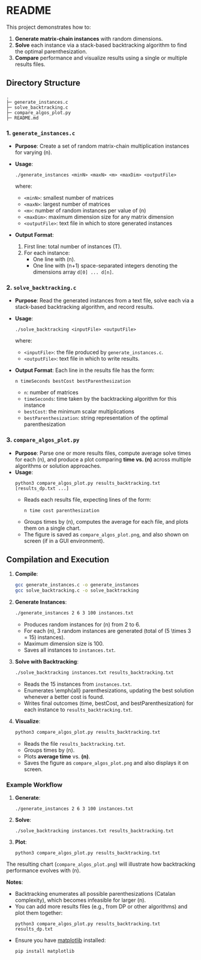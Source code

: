 # README

This project demonstrates how to:

1. **Generate matrix-chain instances** with random dimensions.  
2. **Solve** each instance via a stack-based backtracking algorithm to find the optimal parenthesization.  
3. **Compare** performance and visualize results using a single or multiple results files.

## Directory Structure

```
.
├─ generate_instances.c
├─ solve_backtracking.c
├─ compare_algos_plot.py
├─ README.md
```

### 1. `generate_instances.c`
- **Purpose**: Create a set of random matrix-chain multiplication instances for varying \(n\).  
- **Usage**:
  ```
  ./generate_instances <minN> <maxN> <m> <maxDim> <outputFile>
  ```
  where:
  - `<minN>`: smallest number of matrices
  - `<maxN>`: largest number of matrices
  - `<m>`: number of random instances per value of \(n\)
  - `<maxDim>`: maximum dimension size for any matrix dimension
  - `<outputFile>`: text file in which to store generated instances

- **Output Format**:
  1. First line: total number of instances \(T\).
  2. For each instance:
     - One line with \(n\).
     - One line with \(n+1\) space-separated integers denoting the dimensions array `d[0] ... d[n]`.

### 2. `solve_backtracking.c`
- **Purpose**: Read the generated instances from a text file, solve each via a stack-based backtracking algorithm, and record results.  
- **Usage**:
  ```
  ./solve_backtracking <inputFile> <outputFile>
  ```
  where:
  - `<inputFile>`: the file produced by `generate_instances.c`.
  - `<outputFile>`: text file in which to write results.

- **Output Format**:
  Each line in the results file has the form:
  ```
  n timeSeconds bestCost bestParenthesization
  ```
  - `n`: number of matrices  
  - `timeSeconds`: time taken by the backtracking algorithm for this instance  
  - `bestCost`: the minimum scalar multiplications  
  - `bestParenthesization`: string representation of the optimal parenthesization

### 3. `compare_algos_plot.py`
- **Purpose**: Parse one or more results files, compute average solve times for each \(n\), and produce a plot comparing **time vs. \(n\)** across multiple algorithms or solution approaches.  
- **Usage**:
  ```
  python3 compare_algos_plot.py results_backtracking.txt [results_dp.txt ...]
  ```
  - Reads each results file, expecting lines of the form:
    ```
    n time cost parenthesization
    ```
  - Groups times by \(n\), computes the average for each file, and plots them on a single chart.
  - The figure is saved as `compare_algos_plot.png`, and also shown on screen (if in a GUI environment).

## Compilation and Execution

1. **Compile**:
   ```bash
   gcc generate_instances.c -o generate_instances
   gcc solve_backtracking.c -o solve_backtracking
   ```

2. **Generate Instances**:
   ```bash
   ./generate_instances 2 6 3 100 instances.txt
   ```
   - Produces random instances for \(n\) from 2 to 6.  
   - For each \(n\), 3 random instances are generated (total of \(5 \times 3 = 15\) instances).  
   - Maximum dimension size is 100.  
   - Saves all instances to `instances.txt`.

3. **Solve with Backtracking**:
   ```bash
   ./solve_backtracking instances.txt results_backtracking.txt
   ```
   - Reads the 15 instances from `instances.txt`.  
   - Enumerates \emph{all} parenthesizations, updating the best solution whenever a better cost is found.  
   - Writes final outcomes (time, bestCost, and bestParenthesization) for each instance to `results_backtracking.txt`.

4. **Visualize**:
   ```bash
   python3 compare_algos_plot.py results_backtracking.txt
   ```
   - Reads the file `results_backtracking.txt`.  
   - Groups times by \(n\).  
   - Plots **average time** vs. **\(n\)**.  
   - Saves the figure as `compare_algos_plot.png` and also displays it on screen.

### Example Workflow

1. **Generate**:
   ```
   ./generate_instances 2 6 3 100 instances.txt
   ```
2. **Solve**:
   ```
   ./solve_backtracking instances.txt results_backtracking.txt
   ```
3. **Plot**:
   ```
   python3 compare_algos_plot.py results_backtracking.txt
   ```

The resulting chart (`compare_algos_plot.png`) will illustrate how backtracking performance evolves with \(n\).

**Notes**:
- Backtracking enumerates all possible parenthesizations (Catalan complexity), which becomes infeasible for larger \(n\).  
- You can add more results files (e.g., from DP or other algorithms) and plot them together:  
  ```
  python3 compare_algos_plot.py results_backtracking.txt results_dp.txt
  ```
- Ensure you have [matplotlib](https://matplotlib.org/) installed:
  ```
  pip install matplotlib
  ```
```